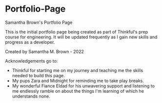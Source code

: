# Portfolio-Page
 Samantha Brown's Portfolio Page

This is the initial portfolio page being created as part of Thinkful's prep course for engineering.  It will be updated frequently as I gain new skills and progress as a developer.

Created by Samantha M. Brown - 2022

Acknowledgements go to:
- Thinkful for starting me on my journey and teaching me the skills needed to build this page.
- My pups Zara and Midnight for reminding me to take play breaks.
- My wonderful Fiance Eldad for his unwavering support and listening to me endlessly ramble on about the things I'm learning of which he understands none.
